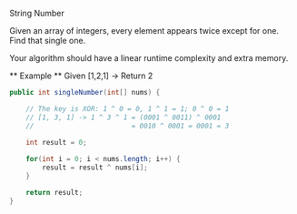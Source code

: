 String Number

Given an array of integers, every element appears twice except for one. 
Find that single one.

Your algorithm should have a linear runtime complexity and extra memory.

** Example **
Given \[1,2,1\] -&gt; Return 2

```java
public int singleNumber(int[] nums) {

    // The key is XOR: 1 ^ 0 = 0, 1 ^ 1 = 1; 0 ^ 0 = 1
    // [1, 3, 1] -> 1 ^ 3 ^ 1 = (0001 ^ 0011) ^ 0001 
    //                        = 0010 ^ 0001 = 0001 = 3
    
    int result = 0;

    for(int i = 0; i < nums.length; i++) {
        result = result ^ nums[i];
    }

    return result;
}
```


